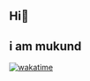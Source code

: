 ## Hi👋
## i am mukund
<!--
**MukundAkabari/MukundAkabari** is a ✨ _special_ ✨ repository because its `README.md` (this file) appears on your GitHub profile.

Here are some ideas to get you started:

- 🔭 I’m currently working Java
- 🌱 I’m currently learning Sping booy ,Java  ...
- 👯 I’m looking to collaborate on ...
- 🤔 I’m looking for help with ...
- 💬 Ask me about ...
- 📫 How to reach me: ...
- 😄 Pronouns: ...
- ⚡ Fun fact: ...
--><a href="https://wakatime.com/badge/github/MukundAkabari/Bill-Genretion-Sysyterm"><img src="https://wakatime.com/badge/github/MukundAkabari/Bill-Genretion-Sysyterm.svg" alt="wakatime"></a>

